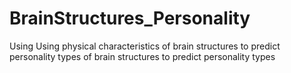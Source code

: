 # BrainStructures_Personality
 Using Using physical characteristics of brain structures to predict personality types  of brain structures to predict personality types


